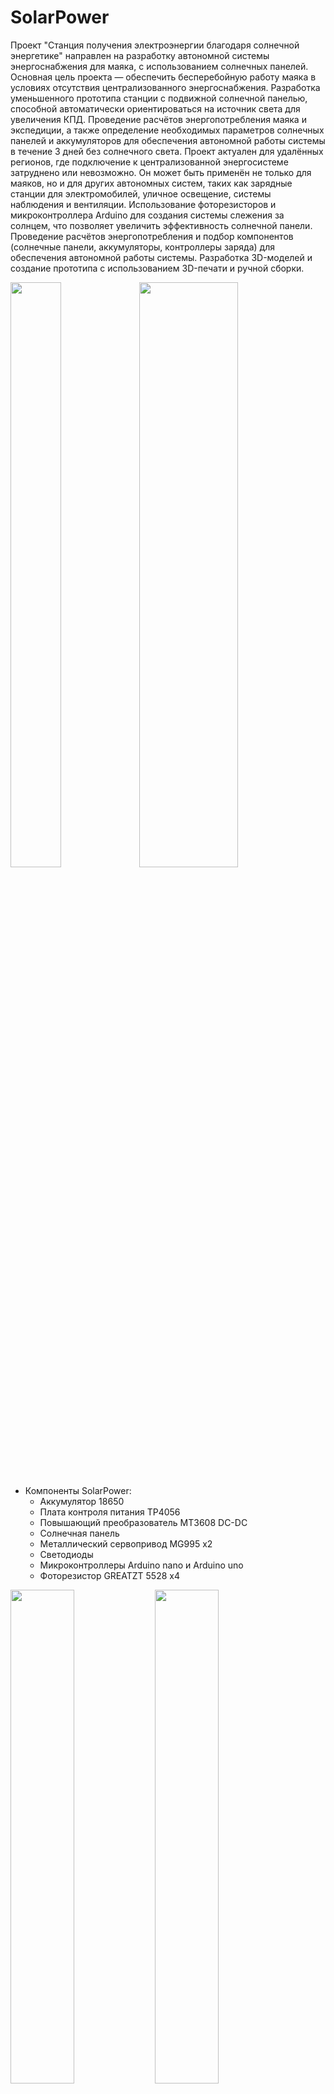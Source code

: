 # SolarPower
Проект "Станция получения электроэнергии благодаря солнечной энергетике" направлен на разработку автономной системы энергоснабжения для маяка, с использованием солнечных панелей. Основная цель проекта — обеспечить бесперебойную работу маяка в условиях отсутствия централизованного энергоснабжения.
Разработка уменьшенного прототипа станции с подвижной солнечной панелью, способной автоматически ориентироваться на источник света для увеличения КПД.
Проведение расчётов энергопотребления маяка и экспедиции, а также определение необходимых параметров солнечных панелей и аккумуляторов для обеспечения автономной работы системы в течение 3 дней без солнечного света.
Проект актуален для удалённых регионов, где подключение к централизованной энергосистеме затруднено или невозможно. Он может быть применён не только для маяков, но и для других автономных систем, таких как зарядные станции для электромобилей, уличное освещение, системы наблюдения и вентиляции.
Использование фоторезисторов и микроконтроллера Arduino для создания системы слежения за солнцем, что позволяет увеличить эффективность солнечной панели.
Проведение расчётов энергопотребления и подбор компонентов (солнечные панели, аккумуляторы, контроллеры заряда) для обеспечения автономной работы системы.
Разработка 3D-моделей и создание прототипа с использованием 3D-печати и ручной сборки.

<img src=https://github.com/user-attachments/assets/89d1f82a-4804-40e3-b5d8-af12bb64599c
width=40% height=49%>
<img src=https://github.com/user-attachments/assets/d950c4f9-ed77-4fe9-91c2-588e4e1e11f2
width=56% height=49%>

* Компоненты SolarPower:
  *  Аккумулятор 18650
  *  Плата контроля питания TP4056
  *  Повышающий преобразователь MT3608 DC-DC
  *  Солнечная панель
  *  Металлический сервопривод MG995 x2
  *  Светодиоды
  *  Микроконтроллеры Arduino nano и Arduino uno
  *  Фоторезистор GREATZT 5528 x4
    
<img src= https://github.com/user-attachments/assets/e846ac3f-f68c-4c58-b460-5127a09e8dab
width=45% height=45%>
<img src=https://github.com/user-attachments/assets/10e9a80b-4ed5-4079-9d65-7d2e5ba0984c
width=45% height=45%>

Тестировалось при помощи обычного фонарика, заменяющего солнце. Видео с с проведение теста - https://disk.yandex.ru/d/JjcJgjzD8J5c0g

<img src=https://github.com/user-attachments/assets/5cbc3a7e-10cc-4f72-936d-82fa0fa5aa49
width=45% height=45%>
<img src=https://github.com/user-attachments/assets/cf8ca16e-35b3-4097-b7ca-c38e24994cb7
width=40% height=40%>

Моделирование корпуса для SolarPower выполненно в КОМПАС-3D v.21. 
Файлы проекта содержат stl модели для корпуса электроники и креплений для солнечной панели с сервоприводами

<img src=https://github.com/user-attachments/assets/7b85a6f6-3ea9-49fc-bccb-2a00c1d447f5
width=45% height=45%>
<img src=https://github.com/user-attachments/assets/b6831352-5e87-4a07-b123-7b9ec91db5ce
width=40% height=35%>


Связь - eseninka2706@gmail.com













